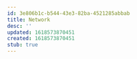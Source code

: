 ```yaml
---
id: 3e806b1c-b544-43e3-82ba-4521285abbab
title: Network
desc: ''
updated: 1618573870451
created: 1618573870451
stub: true
---
```



